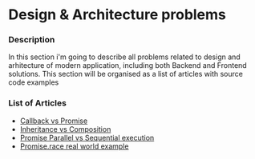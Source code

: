 # Design & Architecture problems

### Description

In this section i'm going to describe all problems related to design and arhitecture of modern application, including both Backend and Frontend solutions.
This section will be organised as a list of articles with source code examples

### List of Articles

* [Callback vs Promise](https://github.com/dgaydukov/how-to-become-a-senior-js-developer/blob/master/design/callback-vs-promise.md)
* [Inheritance vs Composition](https://github.com/dgaydukov/how-to-become-a-senior-js-developer/blob/master/design/inheritance-vs-composition.md)
* [Promise Parallel vs Sequential execution](https://github.com/dgaydukov/how-to-become-a-senior-js-developer/blob/master/design-%26-architecture/promise-paralles-vs-sequential.md)
* [Promise.race real world example](https://github.com/dgaydukov/how-to-become-a-senior-js-developer/blob/master/design-%26-architecture/promise-paralles-vs-sequential.md)

